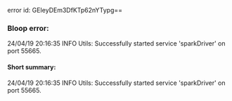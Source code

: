 error id: GEIeyDEm3DfKTp62nYTypg==
### Bloop error:

24/04/19 20:16:35 INFO Utils: Successfully started service 'sparkDriver' on port 55665.
#### Short summary: 

24/04/19 20:16:35 INFO Utils: Successfully started service 'sparkDriver' on port 55665.